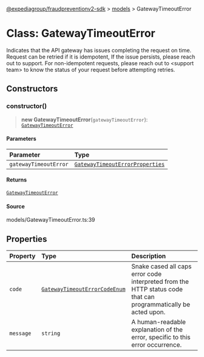 [@expediagroup/fraudpreventionv2-sdk](../../index.md) > [models](../index.md) > GatewayTimeoutError

# Class: GatewayTimeoutError

Indicates that the API gateway has issues completing the request on time. Request can be retried if it is idempotent, If the issue persists, please reach out to support. For non-idempotent requests, please reach out to \<support team\> to know the status of your request before attempting retries.

## Constructors

### constructor()

> **new GatewayTimeoutError**(`gatewayTimeoutError`): [`GatewayTimeoutError`](class.GatewayTimeoutError.md)

#### Parameters

| Parameter             | Type                                                                                        |
| :-------------------- | :------------------------------------------------------------------------------------------ |
| `gatewayTimeoutError` | [`GatewayTimeoutErrorProperties`](../interfaces/interface.GatewayTimeoutErrorProperties.md) |

#### Returns

[`GatewayTimeoutError`](class.GatewayTimeoutError.md)

#### Source

models/GatewayTimeoutError.ts:39

## Properties

| Property  | Type                                                                                       | Description                                                                                                    |
| :-------- | :----------------------------------------------------------------------------------------- | :------------------------------------------------------------------------------------------------------------- |
| `code`    | [`GatewayTimeoutErrorCodeEnum`](../type-aliases/type-alias.GatewayTimeoutErrorCodeEnum.md) | Snake cased all caps error code interpreted from the HTTP status code that can programmatically be acted upon. |
| `message` | `string`                                                                                   | A human-readable explanation of the error, specific to this error occurrence.                                  |
